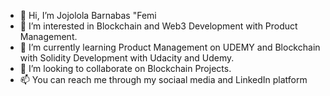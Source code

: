 - 👋 Hi, I’m Jojolola Barnabas "Femi
- 👀 I’m interested in Blockchain and Web3 Development with Product Management.
- 🌱 I’m currently learning Product Management on UDEMY and Blockchain with Solidity Development with Udacity and Udemy.
- 💞️ I’m looking to collaborate on Blockchain Projects.
- 📫 You can reach me through my sociaal media and LinkedIn platform

<!---
Adonisb1/Adonisb1 is a ✨ special ✨ repository because its `README.md` (this file) appears on your GitHub profile.
You can click the Preview link to take a look at your changes.
--->
